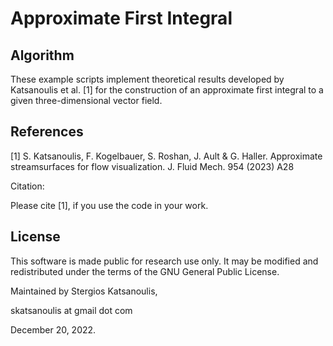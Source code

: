 # Approximate First Integral

## Algorithm

These example scripts implement theoretical results developed by Katsanoulis et al. [1] for the construction of an approximate first integral to a given three-dimensional vector field.

## References
[1] S. Katsanoulis, F. Kogelbauer, S. Roshan, J. Ault & G. Haller. Approximate streamsurfaces for flow visualization. J. Fluid Mech. 954 (2023) A28

Citation:

Please cite [1], if you use the code in your work.

## License

This software is made public for research use only. It may be modified and redistributed under the terms of the GNU General Public License.

Maintained by Stergios Katsanoulis,

skatsanoulis at gmail dot com

December 20, 2022.

